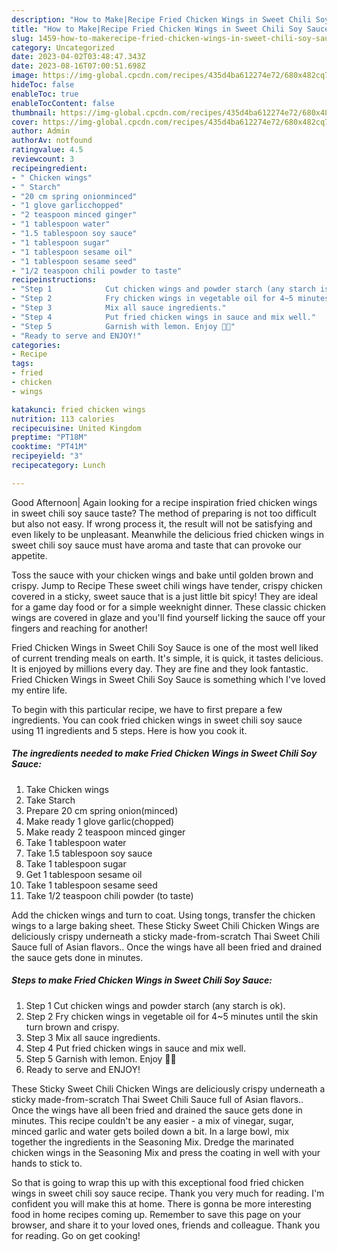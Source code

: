 ```yaml
---
description: "How to Make|Recipe Fried Chicken Wings in Sweet Chili Soy Sauce {That is Special"
title: "How to Make|Recipe Fried Chicken Wings in Sweet Chili Soy Sauce {That is Special"
slug: 1459-how-to-makerecipe-fried-chicken-wings-in-sweet-chili-soy-sauce-that-is-special
category: Uncategorized
date: 2023-04-02T03:48:47.343Z
date: 2023-08-16T07:00:51.698Z
image: https://img-global.cpcdn.com/recipes/435d4ba612274e72/680x482cq70/fried-chicken-wings-in-sweet-chili-soy-sauce-recipe-main-photo.jpg
hideToc: false
enableToc: true
enableTocContent: false
thumbnail: https://img-global.cpcdn.com/recipes/435d4ba612274e72/680x482cq70/fried-chicken-wings-in-sweet-chili-soy-sauce-recipe-main-photo.jpg
cover: https://img-global.cpcdn.com/recipes/435d4ba612274e72/680x482cq70/fried-chicken-wings-in-sweet-chili-soy-sauce-recipe-main-photo.jpg
author: Admin
authorAv: notfound
ratingvalue: 4.5
reviewcount: 3
recipeingredient:
- " Chicken wings"
- " Starch"
- "20 cm spring onionminced"
- "1 glove garlicchopped"
- "2 teaspoon minced ginger"
- "1 tablespoon water"
- "1.5 tablespoon soy sauce"
- "1 tablespoon sugar"
- "1 tablespoon sesame oil"
- "1 tablespoon sesame seed"
- "1/2 teaspoon chili powder to taste"
recipeinstructions:
- "Step 1            Cut chicken wings and powder starch (any starch is ok)."
- "Step 2            Fry chicken wings in vegetable oil for 4~5 minutes until the skin turn brown and crispy."
- "Step 3            Mix all sauce ingredients."
- "Step 4            Put fried chicken wings in sauce and mix well."
- "Step 5            Garnish with lemon. Enjoy 💖💝"
- "Ready to serve and ENJOY!"
categories:
- Recipe
tags:
- fried
- chicken
- wings

katakunci: fried chicken wings 
nutrition: 113 calories
recipecuisine: United Kingdom
preptime: "PT18M"
cooktime: "PT41M"
recipeyield: "3"
recipecategory: Lunch

---
```



Good Afternoon| Again looking for a recipe inspiration fried chicken wings in sweet chili soy sauce taste? The method of preparing is not too difficult but also not easy. If wrong process it, the result will not be satisfying and even likely to be unpleasant. Meanwhile the delicious fried chicken wings in sweet chili soy sauce must have aroma and taste that can provoke our appetite.





Toss the sauce with your chicken wings and bake until golden brown and crispy. Jump to Recipe These sweet chili wings have tender, crispy chicken covered in a sticky, sweet sauce that is a just little bit spicy! They are ideal for a game day food or for a simple weeknight dinner. These classic chicken wings are covered in glaze and you&#39;ll find yourself licking the sauce off your fingers and reaching for another!

Fried Chicken Wings in Sweet Chili Soy Sauce is one of the most well liked of current trending meals on earth. It's simple, it is quick, it tastes delicious. It is enjoyed by millions every day. They are fine and they look fantastic. Fried Chicken Wings in Sweet Chili Soy Sauce is something which I've loved my entire life.


To begin with this particular recipe, we have to first prepare a few ingredients. You can cook fried chicken wings in sweet chili soy sauce using 11 ingredients and 5 steps. Here is how you cook it.

<!--inarticleads1-->

##### The ingredients needed to make Fried Chicken Wings in Sweet Chili Soy Sauce:

1. Take  Chicken wings
1. Take  Starch
1. Prepare 20 cm spring onion(minced)
1. Make ready 1 glove garlic(chopped)
1. Make ready 2 teaspoon minced ginger
1. Take 1 tablespoon water
1. Take 1.5 tablespoon soy sauce
1. Take 1 tablespoon sugar
1. Get 1 tablespoon sesame oil
1. Take 1 tablespoon sesame seed
1. Take 1/2 teaspoon chili powder (to taste)


Add the chicken wings and turn to coat. Using tongs, transfer the chicken wings to a large baking sheet. These Sticky Sweet Chili Chicken Wings are deliciously crispy underneath a sticky made-from-scratch Thai Sweet Chili Sauce full of Asian flavors.. Once the wings have all been fried and drained the sauce gets done in minutes. 

<!--inarticleads2-->

##### Steps to make Fried Chicken Wings in Sweet Chili Soy Sauce:

1. Step 1            Cut chicken wings and powder starch (any starch is ok).
1. Step 2            Fry chicken wings in vegetable oil for 4~5 minutes until the skin turn brown and crispy.
1. Step 3            Mix all sauce ingredients.
1. Step 4            Put fried chicken wings in sauce and mix well.
1. Step 5            Garnish with lemon. Enjoy 💖💝
1. Ready to serve and ENJOY!

These Sticky Sweet Chili Chicken Wings are deliciously crispy underneath a sticky made-from-scratch Thai Sweet Chili Sauce full of Asian flavors.. Once the wings have all been fried and drained the sauce gets done in minutes. This recipe couldn&#39;t be any easier - a mix of vinegar, sugar, minced garlic and water gets boiled down a bit. In a large bowl, mix together the ingredients in the Seasoning Mix. Dredge the marinated chicken wings in the Seasoning Mix and press the coating in well with your hands to stick to. 

So that is going to wrap this up with this exceptional food fried chicken wings in sweet chili soy sauce recipe. Thank you very much for reading. I'm confident you will make this at home. There is gonna be more interesting food in home recipes coming up. Remember to save this page on your browser, and share it to your loved ones, friends and colleague. Thank you for reading. Go on get cooking!
